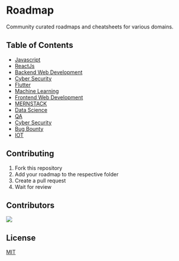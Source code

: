 # Roadmap
Community curated roadmaps and cheatsheets for various domains.

## Table of Contents

- [Javascript](/Web%20Development/Javascript/Readme.md)
- [ReactJs](/Web%20Development/Frontend%20Web%20Development/ReactJs/Readme.md)
- [Backend Web Development](/Backend%20Web%20Development/Readme.md)
- [Cyber Security](/Cyber%20Security/Readme.md)
- [Flutter](/App%20Development/Flutter/Readme.md)
- [Machine Learning](/Machine%20Learning/Readme.md)
- [Frontend Web Development](/Web%20Development/Frontend%20Web%20Development/)
- [MERNSTACK](/Web%20Development/Tech%20Stacks/MERNSTACK/Readme.md)
- [Data Science](/Data%20Science/README.md)
- [QA](/QA/README.md)
- [Cyber Security](/Cyber%20Security/Readme.md)
- [Bug Bounty](/Bug%20Bounty/Readme.md)
- [IOT](/IOT/Readme.md)

    
## Contributing

1. Fork this repository
2. Add your roadmap to the respective folder
3. Create a pull request
4. Wait for review


## Contributors

<a href="https://github.com/askbuddie/roadmap/graphs/contributors">
  <img src="https://contrib.rocks/image?repo=askbuddie/roadmap" />
</a>



## License

[MIT](/LICENSE)

